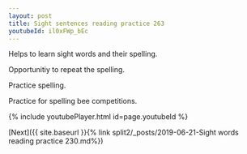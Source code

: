 ```yaml
---
layout: post
title: Sight sentences reading practice 263
youtubeId: il0xFWp_bEc
---
```

 
 
Helps to learn sight words and their spelling.

Opportunitiy to repeat the spelling. 

Practice spelling. 
 
Practice for spelling bee competitions. 
 
{% include youtubePlayer.html id=page.youtubeId %}
 
 

[Next]({{ site.baseurl }}{% link  split2/_posts/2019-06-21-Sight words reading practice 230.md%})
 
